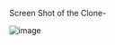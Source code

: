 Screen Shot of the Clone-

![image](https://github.com/user-attachments/assets/06f7eeba-91fd-4859-bd03-17d0d2f99f62)

